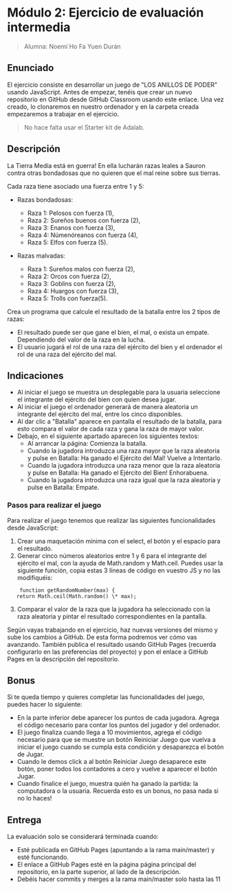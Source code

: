 # Módulo 2: Ejercicio de evaluación intermedia

> Alumna: Noemí Ho Fa Yuen Durán

## Enunciado

El ejercicio consiste en desarrollar un juego de "LOS ANILLOS DE PODER" usando JavaScript.
Antes de empezar, tenéis que crear un nuevo repositorio en GitHub desde GitHub Classroom usando este
enlace. Una vez creado, lo clonaremos en nuestro ordenador y en la carpeta creada empezaremos a
trabajar en el ejercicio.

> No hace falta usar el Starter kit de Adalab.

## Descripción

La Tierra Media está en guerra! En ella lucharán razas leales a Sauron contra otras bondadosas que no
quieren que el mal reine sobre sus tierras.

Cada raza tiene asociado una fuerza entre 1 y 5:

- Razas bondadosas:

  - Raza 1: Pelosos con fuerza (1),
  - Raza 2: Sureños buenos con fuerza (2),
  - Raza 3: Enanos con fuerza (3),
  - Raza 4: Númenóreanos con fuerza (4),
  - Raza 5: Elfos con fuerza (5).

- Razas malvadas:

  - Raza 1: Sureños malos con fuerza (2),
  - Raza 2: Orcos con fuerza (2),
  - Raza 3: Goblins con fuerza (2),
  - Raza 4: Huargos con fuerza (3),
  - Raza 5: Trolls con fuerza(5).

Crea un programa que calcule el resultado de la batalla entre los 2 tipos de razas:

- El resultado puede ser que gane el bien, el mal, o exista un empate. Dependiendo del valor de la raza
  en la lucha.
- El usuario jugará el rol de una raza del ejército del bien y el ordenador el rol de una raza del ejército
  del mal.

## Indicaciones

- Al iniciar el juego se muestra un desplegable para la usuaria seleccione el integrante del ejército del
  bien con quien desea jugar.
- Al iniciar el juego el ordenador generará de manera aleatoria un integrante del ejército del mal, entre
  los cinco disponibles.
- Al dar clic a "Batalla" aparece en pantalla el resultado de la batalla, para esto compara el valor de
  cada raza y gana la raza de mayor valor.
- Debajo, en el siguiente apartado aparecen los siguientes textos:
  - Al arrancar la página: Comienza la batalla.
  - Cuando la jugadora introduzca una raza mayor que la raza aleatoria y pulse en Batalla: Ha ganado el Ejército del Mal! Vuelve a Intentarlo.
  - Cuando la jugadora introduzca una raza menor que la raza aleatoria y pulse en Batalla: Ha ganado el Ejército del Bien! Enhorabuena.
  - Cuando la jugadora introduzca una raza igual que la raza
    aleatoria y pulse en Batalla: Empate.

### Pasos para realizar el juego

Para realizar el juego tenemos que realizar las siguientes funcionalidades desde JavaScript:

1. Crear una maquetación mínima con el select, el botón y el espacio para el resultado.
2. Generar cinco números aleatorios entre 1 y 6 para el integrante del ejército el mal, con la ayuda de
   Math.random y Math.ceil. Puedes usar la siguiente función, copia estas 3 líneas de código en vuestro JS y no las modifiquéis:

```JS
    function getRandomNumber(max) {
   return Math.ceil(Math.random() \* max);
```

3.  Comparar el valor de la raza que la jugadora ha seleccionado con la raza aleatoria y pintar el resultado correspondientes en la pantalla.

Según vayas trabajando en el ejercicio, haz nuevas versiones del mismo y sube los cambios a GitHub. De esta forma podremos ver cómo vas avanzando. También publica el resultado usando GitHub Pages
(recuerda configurarlo en las preferencias del proyecto) y pon el enlace a GitHub Pages en la descripción
del repositorio.

## Bonus

Si te queda tiempo y quieres completar las funcionalidades del juego, puedes hacer lo siguiente:

- En la parte inferior debe aparecer los puntos de cada jugadora. Agrega el código necesario para
  contar los puntos del jugador y del ordenador.
- El juego finaliza cuando llega a 10 movimientos, agrega el código necesario para que se muestre un
  botón Reiniciar Juego que vuelva a iniciar el juego cuando se cumpla esta condición y desaparezca
  el botón de Jugar.
- Cuando le demos click a al botón Reiniciar Juego desaparece este botón, poner todos los
  contadores a cero y vuelve a aparecer el botón Jugar.
- Cuando finalice el juego, muestra quién ha ganado la partida: la computadora o la usuaria.
  Recuerda esto es un bonus, no pasa nada si no lo haces!

## Entrega

La evaluación solo se considerará terminada cuando:

- Esté publicada en GitHub Pages (apuntando a la rama main/master) y esté funcionando.
- El enlace a GitHub Pages esté en la página página principal del repositorio, en la parte superior, al
  lado de la descripción.
- Debéis hacer commits y merges a la rama main/master solo hasta las 11
